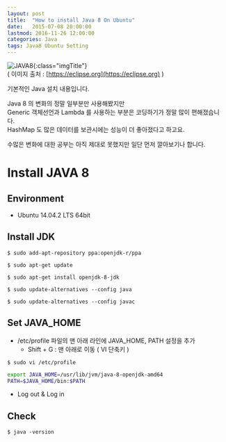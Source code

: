 ```yaml
---
layout: post
title:  "How to install Java 8 On Ubuntu"
date:   2015-07-08 20:00:00
lastmod: 2016-11-26 12:00:00 
categories: Java
tags: Java8 Ubuntu Setting
---
```


![JAVA8](https://eclipse.org/xtend/images/java8_logo.png){:class="imgTitle"}  
( 이미지 출처 : [https://eclipse.org](https://eclipse.org) )  

기본적인 Java 설치 내용입니다.

Java 8 의 변화의 정말 일부분만 사용해봤지만  
Generic 객체선언과 Lambda 를 사용하는 부분은 코딩하기가 정말 많이 편해졌습니다.  
HashMap 도 많은 데이터를 보관시에는 성능이 더 좋아졌다고 하고요.  

수많은 변화에 대한 공부는 아직 제대로 못했지만 일단 먼저 깔아보기나 합니다.  

<!--more-->

# Install JAVA 8

## Environment
  * Ubuntu 14.04.2 LTS 64bit

## Install JDK

~~~console
$ sudo add-apt-repository ppa:openjdk-r/ppa

$ sudo apt-get update

$ sudo apt-get install openjdk-8-jdk

$ sudo update-alternatives --config java

$ sudo update-alternatives --config javac
~~~

## Set JAVA_HOME
  * /etc/profile 파일의 맨 아래 라인에 JAVA_HOME, PATH 설정을 추가
    - Shift + G : 맨 아래로 이동 ( VI 단축키 )

~~~console
$ sudo vi /etc/profile
~~~

~~~bash 
export JAVA_HOME=/usr/lib/jvm/java-8-openjdk-amd64
PATH=$JAVA_HOME/bin:$PATH
~~~
  * Log out & Log in

## Check
    
~~~console
$ java -version
~~~

